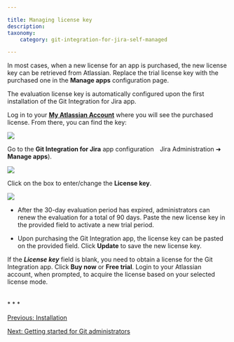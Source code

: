 ```yaml
---

title: Managing license key
description:
taxonomy:
    category: git-integration-for-jira-self-managed

---
```


In most cases, when a new license for an app is purchased, the new license key can be retrieved from Atlassian. Replace the trial license key with the purchased one in the **Manage apps** configuration page.

<div class="bbb-callout bbb--info">
    <div class="irow">
    <div class="ilogobox">
        <span class="logoimg"></span>
    </div>
    <div class="imsgbox">
        The evaluation license key is automatically configured upon the first installation of the Git Integration for Jira app.
    </div>
    </div>
</div>

Log in to your [**My Atlassian Account**](https://my.atlassian.com/) where you will see the purchased license. From there, you can find the key:

![](/wp-content/uploads/gij-docs-manage-license-key-my-atlassian-sample-c.png)

Go to the **Git Integration for Jira** app configuration <img src='wp-content/uploads/gij-jira-sys-admin-icon.png' style='vertical-align: middle; margin: 0 3px;' alt='' /> Jira Administration ➜ **Manage apps**).

![](/wp-content/uploads/gij-docs-manage-license-key-update-key-c.png)

Click on the box to enter/change the **License key**.

![](/wp-content/upload/gij-docs-manage-license-key-add-new-key.png)

*   After the 30-day evaluation period has expired, administrators can renew the evaluation for a total of 90 days. Paste the new license key in the provided field to activate a new trial period.

*   Upon purchasing the Git Integration app, the license key can be pasted on the provided field. Click **Update** to save the new license key.

<div class="bbb-callout bbb--tip">
    <div class="irow">
    <div class="ilogobox">
        <span class="logoimg"></span>
    </div>
    <div class="imsgbox">
        If the <i><b>License key</b></i> field is blank, you need to obtain a license for the Git Integration app. Click <b>Buy now</b> or <b>Free trial</b>. Login to your Atlassian account, when prompted, to acquire the license based on your selected license mode.
    </div>
    </div>
</div>
<br>
<br>
* * *

[Previous: Installation](/git-integration-for-jira-self-managed/Installation)

[Next: Getting started for Git administrators](/git-integration-for-jira-self-managed/getting-started-for-git-administrators/)